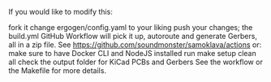 If you would like to modify this:

fork it
change ergogen/config.yaml to your liking
push your changes; the build.yml GitHub Workflow will pick it up, autoroute and generate Gerbers, all in a zip file. See https://github.com/soundmonster/samoklava/actions
or:
make sure to have Docker CLI and NodeJS installed
run make setup clean all
check the output folder for KiCad PCBs and Gerbers
See the workflow or the Makefile for more details.
